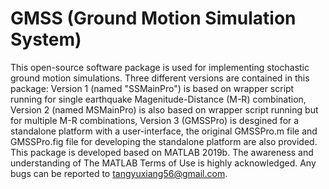 # GMSS (Ground Motion Simulation System)
This open-source software package is used for implementing stochastic ground motion simulations. Three different versions are contained in this package: Version 1 (named "SSMainPro") is based on wrapper script running for single earthquake Magenitude-Distance (M-R) combination, Version 2 (named MSMainPro) is also based on wrapper script running but for multiple M-R combinations, Version 3 (GMSSPro) is desgined for a standalone platform with a user-interface, the original GMSSPro.m file and GMSSPro.fig file for developing the standalone platform are also provided. 
This package is developed based on MATLAB 2019b. The awareness and understanding of The MATLAB Terms of Use is highly acknowledged. Any bugs can be reported to tangyuxiang56@gmail.com.

